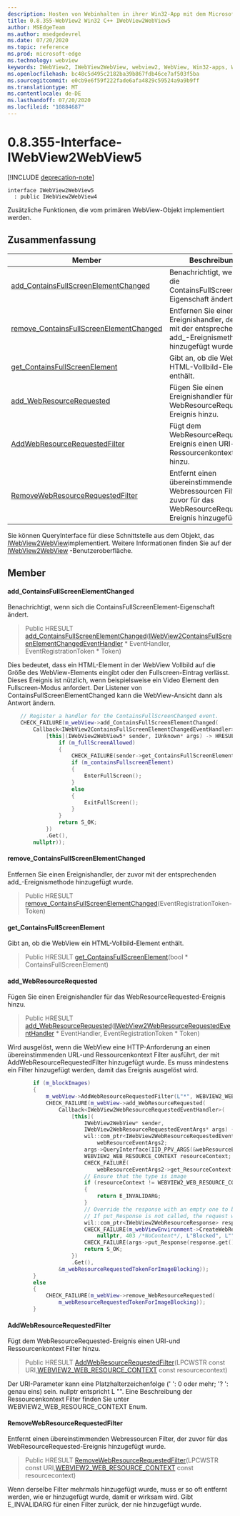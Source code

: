 ```yaml
---
description: Hosten von Webinhalten in ihrer Win32-App mit dem Microsoft Edge WebView2-Steuerelement
title: 0.8.355-WebView2 Win32 C++ IWebView2WebView5
author: MSEdgeTeam
ms.author: msedgedevrel
ms.date: 07/20/2020
ms.topic: reference
ms.prod: microsoft-edge
ms.technology: webview
keywords: IWebView2, IWebView2WebView, webview2, WebView, Win32-apps, Win32, Edge
ms.openlocfilehash: bc48c5d495c2182ba39b867fdb46ce7af503f5ba
ms.sourcegitcommit: e0cb9e6f59f222fade6afa4829c59524a9a9b9ff
ms.translationtype: MT
ms.contentlocale: de-DE
ms.lasthandoff: 07/20/2020
ms.locfileid: "10884687"
---
```

# 0.8.355-Interface-IWebView2WebView5 

[!INCLUDE [deprecation-note](../../includes/deprecation-note.md)]

```
interface IWebView2WebView5
  : public IWebView2WebView4
```

Zusätzliche Funktionen, die vom primären WebView-Objekt implementiert werden.

## Zusammenfassung

 Member                        | Beschreibungen
--------------------------------|---------------------------------------------
[add_ContainsFullScreenElementChanged](#add_containsfullscreenelementchanged) | Benachrichtigt, wenn sich die ContainsFullScreenElement-Eigenschaft ändert.
[remove_ContainsFullScreenElementChanged](#remove_containsfullscreenelementchanged) | Entfernen Sie einen Ereignishandler, der zuvor mit der entsprechenden add_-Ereignismethode hinzugefügt wurde.
[get_ContainsFullScreenElement](#get_containsfullscreenelement) | Gibt an, ob die WebView ein HTML-Vollbild-Element enthält.
[add_WebResourceRequested](#add_webresourcerequested) | Fügen Sie einen Ereignishandler für das WebResourceRequested-Ereignis hinzu.
[AddWebResourceRequestedFilter](#addwebresourcerequestedfilter) | Fügt dem WebResourceRequested-Ereignis einen URI-und Ressourcenkontext Filter hinzu.
[RemoveWebResourceRequestedFilter](#removewebresourcerequestedfilter) | Entfernt einen übereinstimmenden Webressourcen Filter, der zuvor für das WebResourceRequested-Ereignis hinzugefügt wurde.

Sie können QueryInterface für diese Schnittstelle aus dem Objekt, das [IWebView2WebView](IWebView2WebView.md)implementiert. Weitere Informationen finden Sie auf der [IWebView2WebView](IWebView2WebView.md) -Benutzeroberfläche.

## Member

#### add_ContainsFullScreenElementChanged 

Benachrichtigt, wenn sich die ContainsFullScreenElement-Eigenschaft ändert.

> Public HRESULT [add_ContainsFullScreenElementChanged](#add_containsfullscreenelementchanged)([IWebView2ContainsFullScreenElementChangedEventHandler](IWebView2ContainsFullScreenElementChangedEventHandler.md) * EventHandler, EventRegistrationToken * Token)

Dies bedeutet, dass ein HTML-Element in der WebView Vollbild auf die Größe des WebView-Elements eingibt oder den Fullscreen-Eintrag verlässt. Dieses Ereignis ist nützlich, wenn beispielsweise ein Video Element den Fullscreen-Modus anfordert. Der Listener von ContainsFullScreenElementChanged kann die WebView-Ansicht dann als Antwort ändern.

```cpp
    // Register a handler for the ContainsFullScreenChanged event.
    CHECK_FAILURE(m_webView->add_ContainsFullScreenElementChanged(
        Callback<IWebView2ContainsFullScreenElementChangedEventHandler>(
            [this](IWebView2WebView5* sender, IUnknown* args) -> HRESULT {
                if (m_fullScreenAllowed)
                {
                    CHECK_FAILURE(sender->get_ContainsFullScreenElement(&m_containsFullscreenElement));
                    if (m_containsFullscreenElement)
                    {
                        EnterFullScreen();
                    }
                    else
                    {
                        ExitFullScreen();
                    }
                }
                return S_OK;
            })
            .Get(),
        nullptr));
```

#### remove_ContainsFullScreenElementChanged 

Entfernen Sie einen Ereignishandler, der zuvor mit der entsprechenden add_-Ereignismethode hinzugefügt wurde.

> Public HRESULT [remove_ContainsFullScreenElementChanged](#remove_containsfullscreenelementchanged)(EventRegistrationToken-Token)

#### get_ContainsFullScreenElement 

Gibt an, ob die WebView ein HTML-Vollbild-Element enthält.

> Public HRESULT [get_ContainsFullScreenElement](#get_containsfullscreenelement)(bool * ContainsFullScreenElement)

#### add_WebResourceRequested 

Fügen Sie einen Ereignishandler für das WebResourceRequested-Ereignis hinzu.

> Public HRESULT [add_WebResourceRequested](#add_webresourcerequested)([IWebView2WebResourceRequestedEventHandler](IWebView2WebResourceRequestedEventHandler.md) * EventHandler, EventRegistrationToken * Token)

Wird ausgelöst, wenn die WebView eine HTTP-Anforderung an einen übereinstimmenden URL-und Ressourcenkontext Filter ausführt, der mit AddWebResourceRequestedFilter hinzugefügt wurde. Es muss mindestens ein Filter hinzugefügt werden, damit das Ereignis ausgelöst wird.

```cpp
        if (m_blockImages)
        {
            m_webView->AddWebResourceRequestedFilter(L"*", WEBVIEW2_WEB_RESOURCE_CONTEXT_IMAGE);
            CHECK_FAILURE(m_webView->add_WebResourceRequested(
                Callback<IWebView2WebResourceRequestedEventHandler>(
                    [this](
                        IWebView2WebView* sender,
                        IWebView2WebResourceRequestedEventArgs* args) {
                        wil::com_ptr<IWebView2WebResourceRequestedEventArgs2>
                            webResourceEventArgs2;
                        args->QueryInterface(IID_PPV_ARGS(&webResourceEventArgs2));
                        WEBVIEW2_WEB_RESOURCE_CONTEXT resourceContext;
                        CHECK_FAILURE(
                            webResourceEventArgs2->get_ResourceContext(&resourceContext));
                        // Ensure that the type is image
                        if (resourceContext != WEBVIEW2_WEB_RESOURCE_CONTEXT_IMAGE)
                        {
                            return E_INVALIDARG;
                        }
                        // Override the response with an empty one to block the image.
                        // If put_Response is not called, the request will continue as normal.
                        wil::com_ptr<IWebView2WebResourceResponse> response;
                        CHECK_FAILURE(m_webViewEnvironment->CreateWebResourceResponse(
                            nullptr, 403 /*NoContent*/, L"Blocked", L"", &response));
                        CHECK_FAILURE(args->put_Response(response.get()));
                        return S_OK;
                    })
                    .Get(),
                &m_webResourceRequestedTokenForImageBlocking));
        }
        else
        {
            CHECK_FAILURE(m_webView->remove_WebResourceRequested(
                m_webResourceRequestedTokenForImageBlocking));
        }
```

#### AddWebResourceRequestedFilter 

Fügt dem WebResourceRequested-Ereignis einen URI-und Ressourcenkontext Filter hinzu.

> Public HRESULT [AddWebResourceRequestedFilter](#addwebresourcerequestedfilter)(LPCWSTR const URI,[WEBVIEW2_WEB_RESOURCE_CONTEXT](IWebView2WebView.md#webview2_web_resource_context) const resourcecontext)

Der URI-Parameter kann eine Platzhalterzeichenfolge (' ': 0 oder mehr; '? ': genau eins) sein. nullptr entspricht L "". Eine Beschreibung der Ressourcenkontext Filter finden Sie unter WEBVIEW2_WEB_RESOURCE_CONTEXT Enum.

#### RemoveWebResourceRequestedFilter 

Entfernt einen übereinstimmenden Webressourcen Filter, der zuvor für das WebResourceRequested-Ereignis hinzugefügt wurde.

> Public HRESULT [RemoveWebResourceRequestedFilter](#removewebresourcerequestedfilter)(LPCWSTR const URI,[WEBVIEW2_WEB_RESOURCE_CONTEXT](IWebView2WebView.md#webview2_web_resource_context) const resourcecontext)

Wenn derselbe Filter mehrmals hinzugefügt wurde, muss er so oft entfernt werden, wie er hinzugefügt wurde, damit er wirksam wird. Gibt E_INVALIDARG für einen Filter zurück, der nie hinzugefügt wurde.

